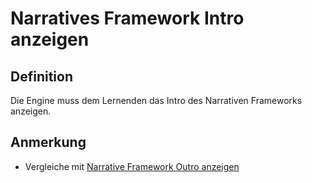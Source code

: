# Narratives Framework Intro anzeigen

## Definition

Die Engine muss dem Lernenden das Intro des Narrativen Frameworks anzeigen.

## Anmerkung

-  Vergleiche mit [Narrative Framework Outro anzeigen](ELG0038.md)